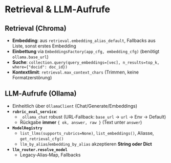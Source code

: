 # Retrieval & LLM‑Aufrufe

## Retrieval (Chroma)
- **Embedding**: aus `retrieval.embedding_alias_default`, Fallbacks aus Liste, sonst erstes Embedding
- **Einbettung** via `EmbeddingsFactory(app_cfg, embedding_cfg)` (benötigt `ollama.base_url`)
- **Suche**: `collection.query(query_embeddings=[vec], n_results=top_k, where={"docid": doc_id})`
- **Kontextlimit**: `retrieval.max_context_chars` (Trimmen, keine Formatzerstörung)

## LLM‑Aufrufe (Ollama)
- Einheitlich über `OllamaClient` (Chat/Generate/Embeddings)
- **`rubric_eval_service`**:
  - `_ollama_chat` robust (URL‑Fallback: `base_url` → `url` → Env → Default)
  - Rückgabe **immer** `{ ok, answer, raw }` (Text unter `answer`)
- **`ModelRegistry`**
  - `list_llms(supports_rubrics=None)`, `list_embeddings()`, Aliasse, `get_retrieval_cfg()`
  - `llm_by_alias`/`embedding_by_alias` akzeptieren **String oder Dict**
- **`llm_router.resolve_model`**
  - Legacy‑Alias‑Map, Fallbacks

